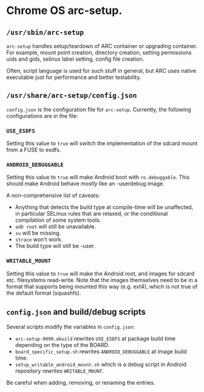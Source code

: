 # Chrome OS arc-setup.

## `/usr/sbin/arc-setup`

`arc-setup` handles setup/teardown of ARC container or upgrading container.
For example, mount point creation, directory creation, setting permissions uids
and gids, selinux label setting, config file creation.

Often, script language is used for such stuff in general, but ARC uses native
executable just for performance and better testability.

## `/usr/share/arc-setup/config.json`

`config.json` is the configuration file for `arc-setup`. Currently, the
following configurations are in the file:

### `USE_ESDFS`

Setting this value to `true` will switch the implementation of the sdcard mount
from a FUSE to esdfs.

### `ANDROID_DEBUGGABLE`

Setting this value to `true` will make Android boot with `ro.debuggable`. This
should make Android behave *mostly* like an -userdebug image.

A non-comprehensive list of caveats:

* Anything that detects the build type at compile-time will be unaffected, in
  particular SELinux rules that are relaxed, or the conditional compilation of
  some system tools.
* `adb root` will still be unavailable.
* `su` will be missing.
* `strace` won't work.
* The build type will still be -user.

### `WRITABLE_MOUNT`

Setting this value to `true` will make the Android root, and images for sdcard
etc. filesystems read-write. Note that the images themselves need to be in a
format that supports being mounted this way (e.g. ext4), which is not true of
the default format (squashfs).

## `config.json` and build/debug scripts

Several scripts modify the variables in `config.json`:

* `arc-setup-9999.ebuild` rewrites `USE_ESDFS` at package build time depending
   on the type of the BOARD.
* `board_specific_setup.sh` rewrites `ANDROID_DEBUGGABLE` at image build time.
* `setup_writable_android_mount.sh` which is a debug script in Android
  repository rewrites `WRITABLE_MOUNT`.

Be careful when adding, removing, or renaming the entries.

